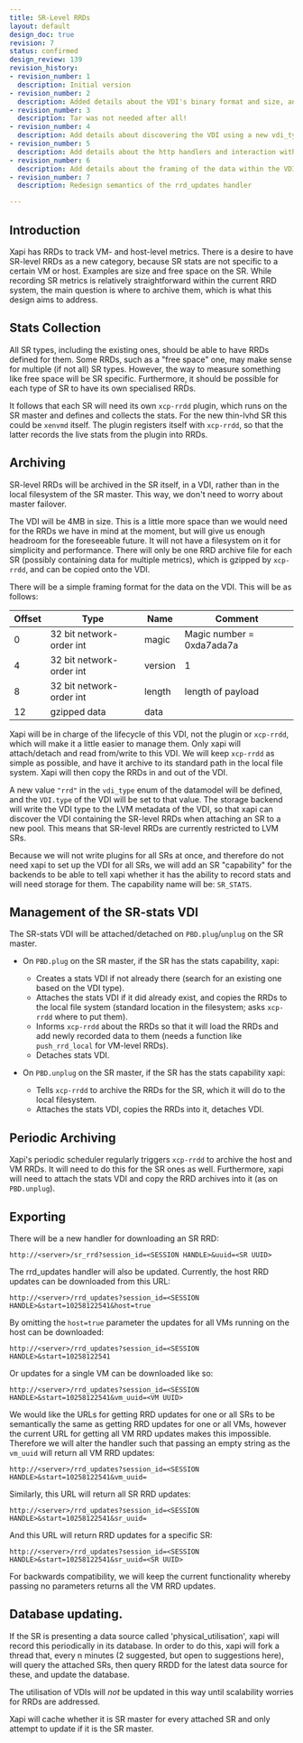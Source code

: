 ```yaml
---
title: SR-Level RRDs
layout: default
design_doc: true
revision: 7
status: confirmed
design_review: 139
revision_history:
- revision_number: 1
  description: Initial version
- revision_number: 2
  description: Added details about the VDI's binary format and size, and the SR capability name.
- revision_number: 3
  description: Tar was not needed after all!
- revision_number: 4
  description: Add details about discovering the VDI using a new vdi_type.
- revision_number: 5
  description: Add details about the http handlers and interaction with xapi's database
- revision_number: 6
  description: Add details about the framing of the data within the VDI
- revision_number: 7
  description: Redesign semantics of the rrd_updates handler

---
```


## Introduction

Xapi has RRDs to track VM- and host-level metrics. There is a desire to have SR-level RRDs as a new category, because SR stats are not specific to a certain VM or host. Examples are size and free space on the SR. While recording SR metrics is relatively straightforward within the current RRD system, the main question is where to archive them, which is what this design aims to address.

## Stats Collection

All SR types, including the existing ones, should be able to have RRDs defined for them. Some RRDs, such as a "free space" one, may make sense for multiple (if not all) SR types. However, the way to measure something like free space will be SR specific. Furthermore, it should be possible for each type of SR to have its own specialised RRDs.

It follows that each SR will need its own `xcp-rrdd` plugin, which runs on the SR master and defines and collects the stats. For the new thin-lvhd SR this could be `xenvmd` itself. The plugin registers itself with `xcp-rrdd`, so that the latter records the live stats from the plugin into RRDs.

## Archiving

SR-level RRDs will be archived in the SR itself, in a VDI, rather than in the local filesystem of the SR master. This way, we don't need to worry about master failover.

The VDI will be 4MB in size. This is a little more space than we would need for the RRDs we have in mind at the moment, but will give us enough headroom for the foreseeable future. It will not have a filesystem on it for simplicity and performance. There will only be one RRD archive file for each SR (possibly containing data for multiple metrics), which is gzipped by `xcp-rrdd`, and can be copied onto the VDI.

There will be a simple framing format for the data on the VDI. This will be as follows:

Offset | Type                     | Name    | Comment
-------|--------------------------|---------|--------------------------
0      | 32 bit network-order int | magic   | Magic number = 0xda7ada7a
4      | 32 bit network-order int | version | 1
8      | 32 bit network-order int | length  | length of payload
12     | gzipped data             | data    |

Xapi will be in charge of the lifecycle of this VDI, not the plugin or `xcp-rrdd`, which will make it a little easier to manage them. Only xapi will attach/detach and read from/write to this VDI. We will keep `xcp-rrdd` as simple as possible, and have it archive to its standard path in the local file system. Xapi will then copy the RRDs in and out of the VDI.

A new value `"rrd"` in the `vdi_type` enum of the datamodel will be defined, and the `VDI.type` of the VDI will be set to that value. The storage backend will write the VDI type to the LVM metadata of the VDI, so that xapi can discover the VDI containing the SR-level RRDs when attaching an SR to a new pool. This means that SR-level RRDs are currently restricted to LVM SRs.

Because we will not write plugins for all SRs at once, and therefore do not need xapi to set up the VDI for all SRs, we will add an SR "capability" for the backends to be able to tell xapi whether it has the ability to record stats and will need storage for them. The capability name will be: `SR_STATS`.

## Management of the SR-stats VDI

The SR-stats VDI will be attached/detached on `PBD.plug`/`unplug` on the SR master.

* On `PBD.plug` on the SR master, if the SR has the stats capability, xapi:
	* Creates a stats VDI if not already there (search for an existing one based on the VDI type).
	* Attaches the stats VDI if it did already exist, and copies the RRDs to the local file system (standard location in the filesystem; asks `xcp-rrdd` where to put them).
	* Informs `xcp-rrdd` about the RRDs so that it will load the RRDs and add newly recorded data to them (needs a function like `push_rrd_local` for VM-level RRDs).
	* Detaches stats VDI.
	
* On `PBD.unplug` on the SR master, if the SR has the stats capability xapi:
	* Tells `xcp-rrdd` to archive the RRDs for the SR, which it will do to the local filesystem.
	* Attaches the stats VDI, copies the RRDs into it, detaches VDI.
	
## Periodic Archiving
	
Xapi's periodic scheduler regularly triggers `xcp-rrdd` to archive the host and VM RRDs. It will need to do this for the SR ones as well. Furthermore, xapi will need to attach the stats VDI and copy the RRD archives into it (as on `PBD.unplug`).

## Exporting

There will be a new handler for downloading an SR RRD:

    http://<server>/sr_rrd?session_id=<SESSION HANDLE>&uuid=<SR UUID>

The rrd_updates handler will also be updated. Currently, the host RRD
updates can be downloaded from this URL:

    http://<server>/rrd_updates?session_id=<SESSION HANDLE>&start=10258122541&host=true

By omitting the `host=true` parameter the updates for all VMs running on the
host can be downloaded:

    http://<server>/rrd_updates?session_id=<SESSION HANDLE>&start=10258122541

Or updates for a single VM can be downloaded like so:

    http://<server>/rrd_updates?session_id=<SESSION HANDLE>&start=10258122541&vm_uuid=<VM UUID>

We would like the URLs for getting RRD updates for one or all SRs to be
semantically the same as getting RRD updates for one or all VMs, however the
current URL for getting all VM RRD updates makes this impossible. Therefore
we will alter the handler such that passing an empty string as the `vm_uuid`
will return all VM RRD updates:

    http://<server>/rrd_updates?session_id=<SESSION HANDLE>&start=10258122541&vm_uuid=

Similarly, this URL will return all SR RRD updates:

    http://<server>/rrd_updates?session_id=<SESSION HANDLE>&start=10258122541&sr_uuid=

And this URL will return RRD updates for a specific SR:

    http://<server>/rrd_updates?session_id=<SESSION HANDLE>&start=10258122541&sr_uuid=<SR UUID>

For backwards compatibility, we will keep the current functionality whereby
passing no parameters returns all the VM RRD updates.

## Database updating.

If the SR is presenting a data source called 'physical_utilisation',
xapi will record this periodically in its database. In order to do
this, xapi will fork a thread that, every n minutes (2 suggested, but
open to suggestions here), will query the attached SRs, then query
RRDD for the latest data source for these, and update the database.

The utilisation of VDIs will _not_ be updated in this way until
scalability worries for RRDs are addressed.

Xapi will cache whether it is SR master for every attached SR and only
attempt to update if it is the SR master.


